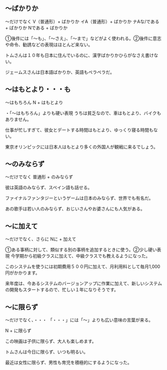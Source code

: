 

## 〜ばかりか
〜だけでなく
V（普通形）+ ばかりか イA（普通形）+ ばかりか ナAな/である + ばかりか Nである + ばかりか


①後件には「〜も」、「〜さえ」、「〜まで」などがよく使われる。②後件に意志や命令、勧誘などの表現はほとんど来ない。

トムさんは１０年も日本に住んでいるのに、漢字ばかりかひらがなさえ書けない。

ジェームスさんは日本語ばかりか、英語もペラペラだ。

## 〜はもとより・・・も
〜はもちろん
N + はもとより


・「〜はもちろん」よりも硬い表現
うちは貧乏なので、車はもとより、バイクもありません。

仕事が忙しすぎて、彼女とデートする時間はもとより、ゆっくり寝る時間もない。

東京オリンピックには日本人はもとより多くの外国人が観戦に来るでしょう。

## 〜のみならず
～だけでなく
普通形 + のみならず


彼は英語のみならず、スペイン語も話せる。

ファイナルファンタジーというゲームは日本のみならず、世界でも有名だ。

あの歌手は若い人のみならず、おじいさんやお婆さんにも人気がある。

## 〜に加えて
〜だけでなく、さらに
Nに + 加えて


①ある事柄に対して、類似する別の事柄を追加するときに使う。②少し硬い表現
今学期から初級クラスに加えて、中級クラスでも教えるようになった。

このシステムを使うには初期費用５００円に加えて、月利用料として毎月1,000円がかかります。

来年度は、今あるシステムのバージョンアップに作業に加えて、新しいシステムの開発もスタートするので、忙しい１年になりそうです。

## 〜に限らず
～だけでなく、・・・ 「・・・」には「～」よりも広い意味の言葉が来る。

N + に限らず


この映画は子供に限らず、大人も楽しめます。

トムさんは今日に限らず、いつも明るい。

最近は女性に限らず、男性も育児を積極的にするようになった。

